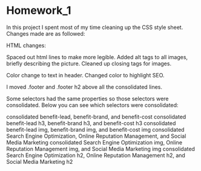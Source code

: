 # Homework_1

In this project I spent most of my time cleaning up the CSS style sheet. Changes made are as followed:

HTML changes:

Spaced out html lines to make more legible.
Added alt tags to all images, briefly describing the picture.
Cleaned up closing tags for images. 

Color change to text in header. Changed color to highlight SEO.

I moved .footer and .footer h2 above all the consolidated lines.


Some selectors had the same properties so those selectors were consolidated. Below you can see which selectors were consolidated:

consolidated benefit-lead, benefit-brand, and benefit-cost 
consolidated benefit-lead h3, benefit-brand h3, and benefit-cost h3
consolidated benefit-lead img, benefit-brand img, and benefit-cost img
consolidated Search Engine Optimization, Online Reputation Management, and Social Media Marketing 
consolidated Search Engine Optimization img, Online Reputation Management img, and Social Media Marketing img 
consolidated Search Engine Optimization h2, Online Reputation Management h2, and Social Media Marketing  h2